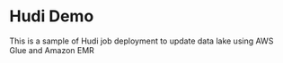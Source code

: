 # Hudi Demo

This is a sample of Hudi job deployment to update data lake using AWS Glue and Amazon EMR
